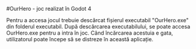 #OurHero - joc realizat în Godot 4

Pentru a accesa jocul trebuie descărcat fișierul executabil "OurHero.exe" din folderul executabil.
După descărcarea executabilului, se poate accesa OurHero.exe pentru a intra în joc.
Când încărcarea acestuia e gata, utilizatorul poate începe să se distreze în această aplicație.
